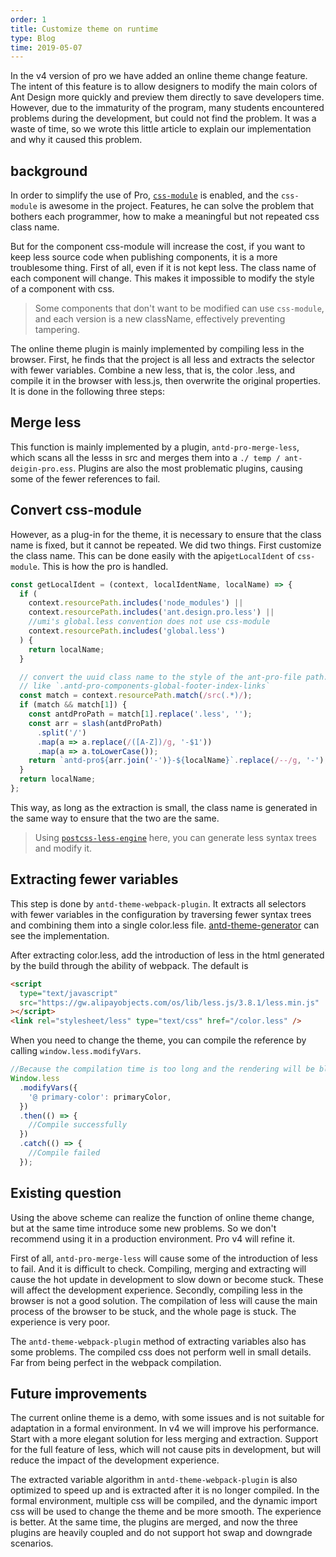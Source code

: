 ```yaml
---
order: 1
title: Customize theme on runtime
type: Blog
time: 2019-05-07
---
```


In the v4 version of pro we have added an online theme change feature. The intent of this feature is to allow designers to modify the main colors of Ant Design more quickly and preview them directly to save developers time. However, due to the immaturity of the program, many students encountered problems during the development, but could not find the problem. It was a waste of time, so we wrote this little article to explain our implementation and why it caused this problem.

## background

In order to simplify the use of Pro, [`css-module`](https://github.com/css-modules/css-modules) is enabled, and the `css-module` is awesome in the project. Features, he can solve the problem that bothers each programmer, how to make a meaningful but not repeated css class name.

But for the component css-module will increase the cost, if you want to keep less source code when publishing components, it is a more troublesome thing. First of all, even if it is not kept less. The class name of each component will change. This makes it impossible to modify the style of a component with css.

> Some components that don't want to be modified can use `css-module`, and each version is a new className, effectively preventing tampering.

The online theme plugin is mainly implemented by compiling less in the browser. First, he finds that the project is all less and extracts the selector with fewer variables. Combine a new less, that is, the color .less, and compile it in the browser with less.js, then overwrite the original properties. It is done in the following three steps:

## Merge less

This function is mainly implemented by a plugin, `antd-pro-merge-less`, which scans all the lesss in src and merges them into a `./ temp / ant-deigin-pro.ess`. Plugins are also the most problematic plugins, causing some of the fewer references to fail.

## Convert css-module

However, as a plug-in for the theme, it is necessary to ensure that the class name is fixed, but it cannot be repeated. We did two things. First customize the class name. This can be done easily with the api`getLocalIdent` of `css-module`. This is how the pro is handled.

```js
const getLocalIdent = (context, localIdentName, localName) => {
  if (
    context.resourcePath.includes('node_modules') ||
    context.resourcePath.includes('ant.design.pro.less') ||
    //umi's global.less convention does not use css-module
    context.resourcePath.includes('global.less')
  ) {
    return localName;
  }

  // convert the uuid class name to the style of the ant-pro-file path.
  // like `.antd-pro-components-global-footer-index-links`
  const match = context.resourcePath.match(/src(.*)/);
  if (match && match[1]) {
    const antdProPath = match[1].replace('.less', '');
    const arr = slash(antdProPath)
      .split('/')
      .map(a => a.replace(/([A-Z])/g, '-$1'))
      .map(a => a.toLowerCase());
    return `antd-pro${arr.join('-')}-${localName}`.replace(/--/g, '-');
  }
  return localName;
};
```

This way, as long as the extraction is small, the class name is generated in the same way to ensure that the two are the same.

> Using [`postcss-less-engine`](https://www.npmjs.com/package/postcss-less-engine) here, you can generate less syntax trees and modify it.

## Extracting fewer variables

This step is done by `antd-theme-webpack-plugin`. It extracts all selectors with fewer variables in the configuration by traversing fewer syntax trees and combining them into a single color.less file. [ antd-theme-generator](git://github.com/mzohaibqc/antd-theme-generator) can see the implementation.

After extracting color.less, add the introduction of less in the html generated by the build through the ability of webpack. The default is

```html
<script
  type="text/javascript"
  src="https://gw.alipayobjects.com/os/lib/less.js/3.8.1/less.min.js"
></script>
<link rel="stylesheet/less" type="text/css" href="/color.less" />
```

When you need to change the theme, you can compile the reference by calling `window.less.modifyVars`.

```js
//Because the compilation time is too long and the rendering will be blocked, be sure to add a hint.
Window.less
  .modifyVars({
    '@ primary-color': primaryColor,
  })
  .then(() => {
    //Compile successfully
  })
  .catch(() => {
    //Compile failed
  });
```

## Existing question

Using the above scheme can realize the function of online theme change, but at the same time introduce some new problems. So we don't recommend using it in a production environment. Pro v4 will refine it.

First of all, `antd-pro-merge-less` will cause some of the introduction of less to fail. And it is difficult to check. Compiling, merging and extracting will cause the hot update in development to slow down or become stuck. These will affect the development experience. Secondly, compiling less in the browser is not a good solution. The compilation of less will cause the main process of the browser to be stuck, and the whole page is stuck. The experience is very poor.

The `antd-theme-webpack-plugin` method of extracting variables also has some problems. The compiled css does not perform well in small details. Far from being perfect in the webpack compilation.

## Future improvements

The current online theme is a demo, with some issues and is not suitable for adaptation in a formal environment. In v4 we will improve his performance. Start with a more elegant solution for less merging and extraction. Support for the full feature of less, which will not cause pits in development, but will reduce the impact of the development experience.

The extracted variable algorithm in `antd-theme-webpack-plugin` is also optimized to speed up and is extracted after it is no longer compiled. In the formal environment, multiple css will be compiled, and the dynamic import css will be used to change the theme and be more smooth. The experience is better. At the same time, the plugins are merged, and now the three plugins are heavily coupled and do not support hot swap and downgrade scenarios.
